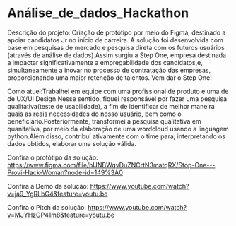 # Análise_de_dados_Hackathon
Descrição do projeto:
Criação de protótipo por meio do Figma, destinado a apoiar candidatos Jr no início de carreira. A solução foi desenvolvida com base em pesquisas de mercado e pesquisa direta com os futuros usuários (através de análise de dados).Assim surgiu a Step One, empresa destinada a impactar significativamente a empregabilidade dos candidatos,e, simultaneamente a inovar no processo de contratação das empresas, proporcionando uma maior retenção de talentos. Vem dar o Step One!

Como atuei:Trabalhei em equipe com uma profissional de produto e uma de de UX/UI Design.Nesse sentido, fiquei responsável por fazer uma pesquisa qualitativa(teste de usabilidade), a fim de identificar de melhor maneira quais as reais necessidades do nosso usuário, bem como o beneficiário.Posteriormente, transformei a pesquisa qualitativa em quanitativa, por meio da elaboração de uma wordcloud usando a linguagem python.Além disso, contribuí ativamente com o time para, interpretando os dados obtidos, elaborar uma solução válida.

Confira o protótipo da solução:
https://www.figma.com/file/hUNBWqvDuZNCrtN3matqRX/Stop-One---Provi-Hack-Woman?node-id=149%3A0

Confira a Demo da solução:
https://www.youtube.com/watch?v=ja9_YgRLbG4&feature=youtu.be

Confira o Pitch da solução:
https://www.youtube.com/watch?v=MJYHzGP41m8&feature=youtu.be
